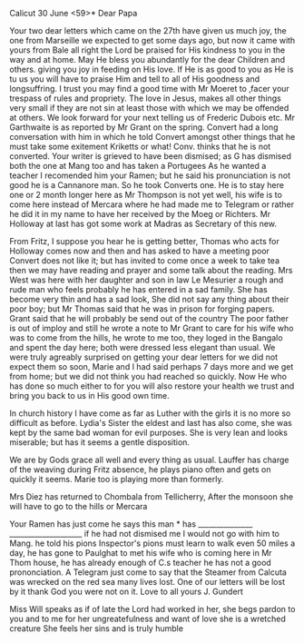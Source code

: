  Calicut 30 June <59>*
Dear Papa

Your two dear letters which came on the 27th have given us much joy, the one from Marseille we expected to get some days ago, but now it came with yours from Bale all right the Lord be praised for His kindness to you in the way and at home. May He bless you abundantly for the dear Children and others. giving you joy in feeding on His love. If He is as good to you as He is tu us you will have to praise Him and tell to all of His goodness and longsuffring. I trust you may find a good time with Mr Moeret to ‚facer your trespass of rules and propriety. The love in Jesus, makes all other things very small if they are not sin at least those with which we may be offended at others. We look forward for your next telling us of Frederic Dubois etc. Mr Garthwaite is as reported by Mr Grant on the spring. Convert had a long conversation with him in which he told Convert amongst other things that he must take some exitement Kriketts or what! Conv. thinks that he is not converted. Your writer is grieved to have been dismised; as G has dismised both the one at Mang too and has taken a Portugees As he wanted a teacher I recomended him your Ramen; but he said his pronunciation is not good he is a Cannanore man. So he took Converts one. He is to stay here one or 2 month longer here as Mr Thompson is not yet well, his wife is to come here instead of Mercara where he had made me to Telegram or rather he did it in my name to have her received by the Moeg or Richters. Mr Holloway at last has got some work at Madras as Secretary of this new.

From Fritz, I suppose you hear he is getting better, Thomas who acts for Holloway comes now and then and has asked to have a meeting poor Convert does not like it; but has invited to come once a week to take tea then we may have reading and prayer and some talk about the reading. 
Mrs West was here with her daughter and son in law Le Mesurier a rough and rude man who feels probably he has entered in a sad family. She has become very thin and has a sad look, She did not say any thing about their poor boy; but Mr Thomas said that he was in prison for forging papers. Grant said that he will probably be send out of the country The poor father is out of imploy and still he wrote a note to Mr Grant to care for his wife who was to come from the hills, he wrote to me too, they loged in the Bangalo and spent the day here; both were dressed less elegant than usual. 
We were truly agreably surprised on getting your dear letters for we did not expect them so soon, Marie and I had said perhaps 7 days more and we get from home; but we did not think you had reached so quickly. Now He who has done so much either to for you will also restore your health we trust and bring you back to us in His good own time.

In church history I have come as far as Luther with the girls it is no more so difficult as before. Lydia's Sister the eldest and last has also come, she was kept by the same bad woman for evil purposes. She is very lean and looks miserable; but has it seems a gentle disposition.

We are by Gods grace all well and every thing as usual. Lauffer has charge of the weaving during Fritz absence, he plays piano often and gets on quickly it seems. Marie too is playing more than formerly.

Mrs Diez has returned to Chombala from Tellicherry, After the monsoon she will have to go to the hills or Mercara

Your Ramen has just come he says this man <Garthwaite>* has _______________ ____________________ if he had not dismised me I would not go with him to Mang. he told his pions Inspector's pions must learn to walk even 50 miles a day, he has gone to Paulghat to met his wife who is coming here in Mr Thom house, he has already enough of C.s teacher he has not a good prononciation. A Telegram just come to say that the Steamer from Calcuta was wrecked on the red sea many lives lost. One of our letters will be lost by it thank God you were not on it. Love to all yours
 J. Gundert

Miss Will speaks as if of late the Lord had worked in her, she begs pardon to you and to me for her ungreatefulness and want of love she is a wretched creature She feels her sins and is truly humble
